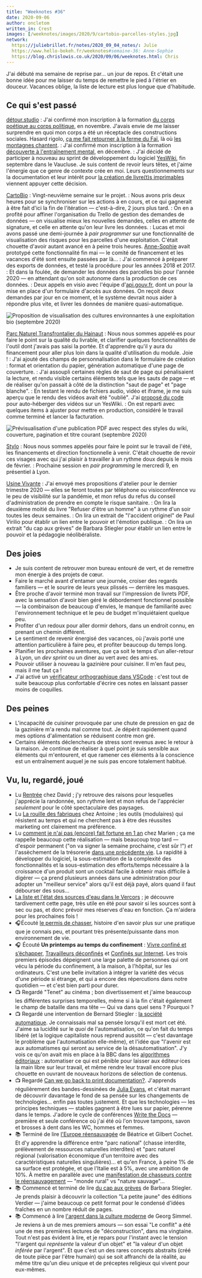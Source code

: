 ```yaml
---
title: "Weeknotes #36"
date: 2020-09-06
author: oncletom
written_in: Crest
images: [/weeknotes/images/2020/9/cartobio-parcelles-styles.jpg]
network:
  https://juliebrillet.fr/notes/2020_09_04_notes/: Julie
  https://www.hello-bokeh.fr/weeknotes#semaine-36: Anne-Sophie
  https://blog.chrislowis.co.uk/2020/09/06/weeknotes.html: Chris
---
```


J'ai débuté ma semaine de reprise par… un jour de repos. Et c'était une bonne idée pour me laisser du temps de remettre le pied à l'étrier en douceur. Vacances oblige, la liste de lecture est plus longue que d'habitude.

<!--more-->

## Ce qui s'est passé

[détour.studio]
: J'ai confirmé mon inscription à la formation [du corps poétique au corps politique](https://limprobable.xyz/index.php/2019/03/11/du-corps-poetique-au-corps-politique/), en novembre. J'avais envie de me laisser surprendre en quoi mon corps a été un réceptacle des constructions sociales. Hasard rigolo, [ça me fait retourner à la ferme du Faï](https://oncletom.io/2019/08/29/la-montagne-qui-chante/), là où [les montagnes chantent](https://lestrompesdufai.wordpress.com/).
: J'ai confirmé mon inscription à la formation [découverte à l'entraînement mental](http://laturbineagraines.net/index.php/calendrier/#EM), en décembre.
: J'ai décidé de participer à nouveau au sprint de développement du logiciel [YesWiki](https://yeswiki.net), fin septembre dans le Vaucluse. Je suis content de revoir leurs têtes, et j'aime l'énergie que ce genre de contexte crée en moi. Leurs questionnements sur la documentation et leur intérêt pour [la création de livre(t)s imprimables](https://github.com/YesWiki/yeswiki-extension-publication) viennent appuyer cette décision.

[CartoBio]
: Vingt-neuvième semaine sur le projet.
: Nous avons pris deux heures pour se synchroniser sur les actions à en cours, et ce qui gagnerait à être fait d'ici la fin de l'itération — c'est-à-dire, 2 jours plus tard.
: On en a profité pour affiner l'organisation du Trello de gestion des demandes de données — on visualise mieux les nouvelles demandes, celles en attente de signature, et celle en attente qu'on leur livre les données.
: Lucas et moi avons passé une demi-journée à _pair programmer_ sur une fonctionnalité de visualisation des risques pour les parcelles d'une exploitation. C'était chouette d'avoir autant avancé en à peine trois heures. [Anne-Sophie] avait prototypé cette fonctionnalité fin mai — le comité de financement et les vacances d'été sont ensuite passées par là…
: J'ai commencé à préparer des exports de données, et testé la procédure pour les années 2018 et 2017.
: Et dans la foulée, de demander les données des parcelles bio pour l'année 2020 — en attendant qu'on soit autonome dans la production de ces données.
: Deux appels en visio avec l'équipe d'[api.gouv.fr](https://api.gouv.fr/), dont un pour la mise en place d'un formulaire d'accès aux données. On reçoit deux demandes par jour en ce moment, et le système devrait nous aider à répondre plus vite, et livrer les données de manière quasi-automatique.

![](/weeknotes/images/2020/9/cartobio-parcelles-styles.jpg "Proposition de visualisation des cultures environnantes à une exploitation bio (septembre 2020)")

[Parc Naturel Transfrontalier du Hainaut]
: Nous nous sommes appelé·es pour faire le point sur la qualité du livrable, et clarifier quelques fonctionnalités de l'outil dont j'avais pas saisi la portée. Et d'apprendre qu'il y aura du financement pour aller plus loin dans la qualité d'utilisation du module. Joie !
: J'ai ajouté des champs de personnalisation dans le formulaire de création : format et orientation du papier, génération automatique d'une page de couverture.
: J'ai assoupli certaines règles de saut de page qui pénalisaient la lecture, et rendu visible certains éléments tels que les sauts de page — et de réaliser qu'on passait à côté de la distinction "saut de page" et "page blanche".
: En testant le rendu de fichiers audio, vidéo et iframe, je me suis aperçu que le rendu des vidéos avait été "oublié". J'ai [proposé du code](https://github.com/YesWiki/yeswiki/pull/485) pour auto-héberger des vidéos sur un YesWiki.
: On est reparti avec quelques items à ajuster pour mettre en production, considéré le travail comme terminé et lancer la facturation.

![](/weeknotes/images/2020/9/yeswiki-ebook-styles.jpg "Prévisualisation d'une publication PDF avec respect des styles du wiki, couverture, pagination et titre courant (septembre 2020)")

[Stylo]
: Nous nous sommes appelés pour faire le point sur le travail de l'été, les financements et direction fonctionnelle à venir. C'était chouette de revoir ces visages avec qui j'ai plaisir à travailler à un rythme doux depuis le mois de février.
: Prochaine session en _pair programming_ le mercredi 9, en présentiel à Lyon.

[Usine Vivante]
: J'ai envoyé mes propositions d'atelier pour le dernier trimestre 2020 — elles se feront toutes par téléphone ou visioconférence vu le peu de visibilité sur la pandémie, et mon refus du refus du conseil d'administration de prendre en compte le risque sanitaire.
: On lira la deuxième moitié du livre "Refuser d'être un homme" à un rythme d'un soir toutes les deux semaines.
: On lira un extrait de "l'accident originel" de Paul Virilio pour établir un lien entre le pouvoir et l'émotion publique.
: On lira un extrait "du cap aux grèves" de Barbara Stiegler pour établir un lien entre le pouvoir et la pédagogie néolibéraliste.

## Des joies

- Je suis content de retrouver mon bureau entouré de vert, et de remettre mon énergie à des projets de cœur.
- Faire le marché avant d'entamer une journée, croiser des regards familiers — et le sourire de leurs yeux plissés — derrière les masques.
- Être proche d'avoir terminé mon travail sur l'impression de livrets PDF, avec la sensation d'avoir bien géré le débordement fonctionnel possible — la combinaison de beaucoup d'envies, le manque de familiarité avec l'environnement technique et le peu de budget m'inquiétaient quelque peu.
- Profiter d'un redoux pour aller dormir dehors, dans un endroit connu, en prenant un chemin différent.
- Le sentiment de revenir énergisé des vacances, où j'avais porté une attention particulière à faire peu, et profiter beaucoup du temps long.
- Planifier les prochaines aventures, que ça soit le temps d'un aller-retour à Lyon, un _dev sprint_ ou un diner au vert avec des ami·es.
- Pouvoir utiliser à nouveau la gazinière pour cuisiner. Il m'en faut peu, mais il me faut ça !
- J'ai activé un [vérificateur orthographique dans VSCode](https://marketplace.visualstudio.com/items?itemName=streetsidesoftware.code-spell-checker-french) : c'est tout de suite beaucoup plus confortable d'écrire ces notes en laissant passer moins de coquilles.

## Des peines

- L'incapacité de cuisiner provoquée par une chute de pression en gaz de la gazinière m'a rendu mal comme tout. Je dépérit rapidement quand mes options d'alimentation se réduisent contre mon gré.
- Certains éléments déclencheurs de stress sont revenus avec le retour à la maison. Je continue de réaliser à quel point je suis sensible aux éléments qui m'entourent, et que ramener ces éléments à la conscience est un entraînement auquel je ne suis pas encore totalement habitué.

## Vu, lu, regardé, joué

- Lu [Rentrée](https://larlet.fr/david/2020/09/01/) chez David ; j'y retrouve des raisons pour lesquelles j'apprécie la randonnée, son rythme lent et mon refus de l'apprécier _seulement_ pour le côté spectaculaire des paysages.
- Lu [La rouille des fabriques](https://www.quaternum.net/2020/09/01/la-rouille-des-fabriques/) chez Antoine ; les outils (modulaires) qui résistent au temps et qui ne cherchent pas à être des réussites marketing ont clairement ma préférence.
- Lu [comment je n'ai pas (encore) fait fortune en 1 an](https://flus.fr/carnet/comment-je-nai-pas-encore-fait-fortune-en-1-an.html) chez Marien ; ça me rappelle beaucoup cette réalisation — mais beaucoup trop tard — d'espoir permanent ("on va signer la semaine prochaine, c'est sûr !") _et_ l'assèchement de la trésorerie [dans une précédente vie](https://www.youtube.com/watch?v=NVpH1w_aSUk). La rapidité à développer du logiciel, la sous-estimation de la complexité des fonctionnalités et la sous-estimation des efforts/temps nécessaire à la croissance d'un produit sont un cocktail facile à obtenir mais difficile à digérer — ça prend plusieurs années dans une administration pour adopter un "meilleur service" alors qu'il est déjà payé, alors quand il faut débourser des sous…
- [La liste et l'état des sources d'eau dans le Vercors](https://www.parc-du-vercors.fr/node/25383) ; je découvre tardivement cette page, très utile en été pour savoir si les sources sont à sec ou pas, et donc prévoir mes réserves d'eau en fonction. Ça m'aidera pour les prochaines fois !
- 🎧Écouté [le permis de chasser](https://www.franceculture.fr/emissions/lsd-la-serie-documentaire/le-permis-de-chasser), histoire d'en savoir plus sur une pratique que je connais peu, et pourtant très présente/puissante dans mon environnement de vie.
- 🎧 Écouté **Un printemps au temps du confinement** : [Vivre confiné et s’échapper](https://www.franceculture.fr/emissions/lsd-la-serie-documentaire/un-printemps-au-temps-du-confinement-14-vivre-confine-et-sechapper), [Travailleurs déconfinés](https://www.franceculture.fr/emissions/lsd-la-serie-documentaire/un-printemps-au-temps-du-confinement-24-travailleurs-deconfines) et [Confinés sur Internet](https://www.franceculture.fr/emissions/lsd-la-serie-documentaire/un-printemps-au-temps-du-confinement-34-confines-sur-internet). Les trois premiers épisodes dépeignent une large palette de personnes qui ont vécu la période du confinement, à la maison, à l'hôpital, sur les ordinateurs. C'est une belle invitation à intégrer la variété des vécus d'une période si étrange, et qui a encore des répercutions dans notre quotidien — et c'est bien parti pour durer.
- 📺 Regardé "Tenet" au cinéma ; bon divertissement et j'aime beaucoup les différentes surprises temporelles, même si à la fin c'était également le champ de bataille dans ma tête — Qui va dans quel sens ? Pourquoi ?
- 📺 Regardé une intervention de Bernard Stiegler : [la société automatique](https://www.youtube.com/watch?v=999kzydPHGg). Je connaissais mal sa pensée lorsqu'il est mort cet été. J'aime sa lucidité sur le _quoi_ de l'automatisation, ce qu'on fait du temps libéré (et la logique capitaliste nous reprend aussitôt — c'est davantage le problème que l'automatisation elle-même), et l'idée que "l'avenir est aux automatismes qui seront au service de la désautomatisation". J'y vois ce qu'on avait mis en place à la BBC dans les [algorithmes éditoriaux](https://www.bbc.co.uk/rd/projects/editorial-algorithms) : automatiser ce qui est pénible pour laisser aux éditeur·ices la main libre sur leur travail, et même rendre leur travail encore plus chouette en ouvrant de nouveaux horizons de sélection de contenus.
- 📺 Regardé [Can we go back to print documentation?](https://www.youtube.com/watch?v=pC6awTmOy_o). J'apprends régulièrement des bandes-dessinées de [Julia Evans](https://jvns.ca/), et c'était marrant de découvrir davantage le fond de sa pensée sur les changements de technologies… enfin pas toutes justement. Et que les technologies — les principes techniques — stables gagnent à être lues sur papier, pérenne dans le temps. J'adore le cycle de conférences [Write the Docs](http://www.writethedocs.org/conf/) — première et seule conférence où j'ai été où l'on trouve tampons, savon et brosses à dent dans les WC, hommes et femmes.
- 📚 Terminé de lire [l'Europe réensauvagée](https://www.actes-sud.fr/catalogue/sciences-humaines-et-sociales-sciences/leurope-reensauvagee) de Béatrice et Gilbert Cochet. Et d'y apprendre la différence entre "parc national" (chasse interdite, prélèvement de ressources naturelles interdites) et "parc naturel régional (valorisation économique d'un territoire avec des caractéristiques naturelles singulières)… et qu'en France, à peine 1% de sa surface est protégée, et que l'Italie est à 5%, avec une ambition de 10%. À mettre en parallèle avec une [manifestation de chasseurs contre le réensauvagement](https://www.chassepassion.net/actualite-de-la-chasse/chasse-en-france/crest-manifestation-contre-laspas/) — "monde rural" vs "nature sauvage"…
- 📚 Commencé et terminé de lire [du cap aux grèves](https://editions-verdier.fr/livre/du-cap-aux-greves/) de Barbara Stiegler. Je prends plaisir à découvrir la collection "La petite jaune" des éditions Verdier — j'aime beaucoup ce petit format pour le condensé d'idées fraîches en un nombre réduit de pages.
- 📚 Commencé à lire [l'argent dans la culture moderne](http://www.editions-msh.fr/livre/?GCOI=27351100377160) de Georg Simmel. Je reviens à un de mes premiers amours — son essai "Le conflit" a été une de mes premières lectures de "déconstruction", dans ma vingtaine. Tout n'est pas évident à lire, et je repars pour l'instant avec le tension "l'argent qui _représente_ la valeur d'un objet" et "la valeur d'un objet _inférée_ par l'argent". Et que c'est un des rares concepts abstraits (créé de toute pièce par l'être humain) qui se soit affranchi de la réalité, au même titre qu'un dieu unique et de préceptes religieux qui vivent pour eux-mêmes.

[détour.studio]: /
[Stylo]: https://github.com/EcrituresNumeriques/stylo
[Jardins Nourriciers]: https://www.lesjardinsnourriciers.com/
[CartoBio]: https://cartobio.org/
[Usine Vivante]: https://www.usinevivante.org
[Revue Hybrid]: https://www.puv-editions.fr/collections/hybrid.html
[paged.js]: https://www.pagedjs.org/
[Parc Naturel Transfrontalier du Hainaut]: https://www.pnth-terreenaction.org

[Noémie]: https://noemiegirard.co
[Mélina]: http://melinacoaching.com/
[Anne-Sophie]: https://hello-bokeh.fr
[Guillaume]: https://www.yuzutech.fr/
[Claire]: https://www.lassembleuse.fr/
[Antoine]: https://www.quaternum.net/
[Alexandre]: https://apollonet.fr/

